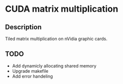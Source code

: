 # CUDA matrix multiplication

## Description
Tiled matrix multiplication on nVidia graphic cards.

## TODO
* Add dynamicly allocating shared memory
* Upgrade makefile
* Add error handeling